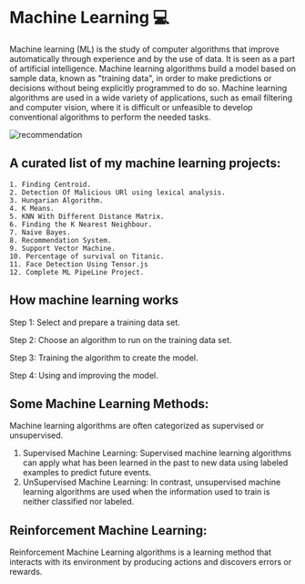 # Machine Learning 💻

Machine learning (ML) is the study of computer algorithms that improve automatically through experience and by the use of data. It is seen as a part of artificial intelligence. Machine learning algorithms build a model based on sample data, known as "training data", in order to make predictions or decisions without being explicitly programmed to do so. Machine learning algorithms are used in a wide variety of applications, such as email filtering and computer vision, where it is difficult or unfeasible to develop conventional algorithms to perform the needed tasks.

![recommendation](https://user-images.githubusercontent.com/58945964/115156313-44aa4b80-a049-11eb-9084-8d629edde272.png)

## A curated list of my machine learning projects:
    1. Finding Centroid.
    2. Detection Of Malicious URl using lexical analysis.
    3. Hungarian Algorithm.
    4. K Means.
    5. KNN With Different Distance Matrix.
    6. Finding the K Nearest Neighbour.
    7. Naive Bayes.
    8. Recommendation System.
    9. Support Vector Machine.
    10. Percentage of survival on Titanic.
    11. Face Detection Using Tensor.js
    12. Complete ML PipeLine Project.



## How machine learning works
  Step 1: Select and prepare a training data set.

  Step 2: Choose an algorithm to run on the training data set.

  Step 3: Training the algorithm to create the model.

  Step 4: Using and improving the model.



## Some Machine Learning Methods:
  Machine learning algorithms are often categorized as supervised or unsupervised.

  1. Supervised Machine Learning: 
        Supervised machine learning algorithms can apply what has been learned in the past to new data using labeled examples to predict future events. 
  2. UnSupervised Machine Learning:
        In contrast, unsupervised machine learning algorithms are used when the information used to train is neither classified nor labeled. 

## Reinforcement Machine Learning:
   Reinforcement Machine Learning algorithms is a learning method that interacts with its environment by producing actions and discovers errors or rewards.
    
    
    



